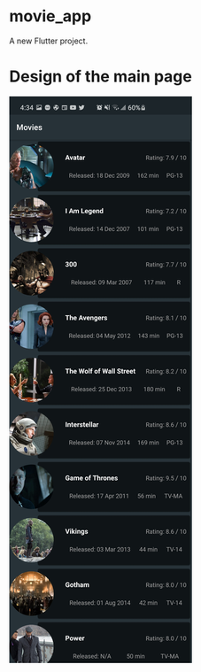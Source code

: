 # movie_app

A new Flutter project.

# Design of the main page
<img src="Screenshot_20200828-163411.jpg" alt="MainPage">
